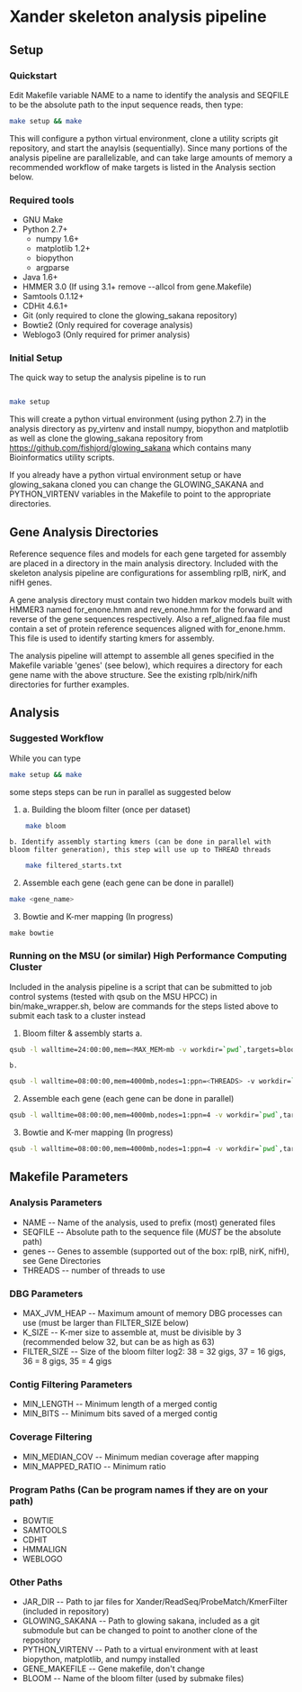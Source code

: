 # Xander skeleton analysis pipeline

## Setup
### Quickstart

Edit Makefile variable NAME to a name to identify the analysis and SEQFILE to be the absolute path to the input sequence reads, then type:

```bash
make setup && make
```

This will configure a python virtual environment, clone a utility scripts git repository, and start the anaylsis (sequentially).  Since many portions of the analysis pipeline are parallelizable, and can take large amounts of memory a recommended workflow of make targets is listed in the Analysis section below.

### Required tools

* GNU Make
* Python 2.7+
    * numpy 1.6+
    * matplotlib 1.2+
    * biopython
    * argparse
* Java 1.6+
* HMMER 3.0 (If using 3.1+ remove --allcol from gene.Makefile)
* Samtools 0.1.12+
* CDHit 4.6.1+
* Git (only required to clone the glowing_sakana repository)
* Bowtie2 (Only required for coverage analysis)
* Weblogo3 (Only required for primer analysis)

### Initial Setup

The quick way to setup the analysis pipeline is to run

```bash

make setup
```

This will create a python virtual environment (using python 2.7) in the analysis directory as py_virtenv and install numpy, biopython and matplotlib as well as clone the glowing_sakana repository from https://github.com/fishjord/glowing_sakana which contains many Bioinformatics utility scripts.  

If you already have a python virtual environment setup or have glowing_sakana cloned you can change the GLOWING_SAKANA and PYTHON_VIRTENV variables in the Makefile to point to the appropriate directories.

## Gene Analysis Directories

Reference sequence files and models for each gene targeted for assembly are placed in a directory in the main analysis directory.  Included with the skeleton analysis pipeline are configurations for assembling rplB, nirK, and nifH genes.

A gene analysis directory must contain two hidden markov models built with HMMER3 named for_enone.hmm and rev_enone.hmm for the forward and reverse of the gene sequences respectively.  Also a ref_aligned.faa file must contain a set of protein reference sequences aligned with for_enone.hmm.  This file is used to identify starting kmers for assembly.

The analysis pipeline will attempt to assemble all genes specified in the Makefile variable 'genes' (see below), which requires a directory for each gene name with the above structure.  See the existing rplb/nirk/nifh directories for further examples.

## Analysis

### Suggested Workflow

While you can type 
```bash
make setup && make
```

some steps steps can be run in parallel as suggested below

1. 
    a. Building the bloom filter (once per dataset)
```bash
	make bloom
```

    b. Identify assembly starting kmers (can be done in parallel with bloom filter generation), this step will use up to THREAD threads
```bash
	make filtered_starts.txt
```

2. Assemble each gene (each gene can be done in parallel)
```bash
make <gene_name>
```

3. Bowtie and K-mer mapping (In progress)
```
make bowtie
```

### Running on the MSU (or similar) High Performance Computing Cluster
Included in the analysis pipeline is a script that can be submitted to job control systems (tested with qsub on the MSU HPCC) in bin/make_wrapper.sh, below are commands for the steps listed above to submit each task to a cluster instead

1. Bloom filter & assembly starts
    a. 
```bash
qsub -l walltime=24:00:00,mem=<MAX_MEM>mb -v workdir=`pwd`,targets=bloom bin/make_wrapper.sh
```

    b.
```bash
qsub -l walltime=08:00:00,mem=4000mb,nodes=1:ppn=<THREADS> -v workdir=`pwd`,targets=filtered_starts.txt bin/make_wrapper.sh
```

2.  Assemble each gene (each gene can be done in parallel)
```bash
qsub -l walltime=08:00:00,mem=4000mb,nodes=1:ppn=4 -v workdir=`pwd`,targets=<gene_name> bin/make_wrapper.sh
```

3. Bowtie and K-mer mapping (In progress)
```bash
qsub -l walltime=08:00:00,mem=4000mb,nodes=1:ppn=4 -v workdir=`pwd`,targets=bowtie bin/make_wrapper.sh
```

## Makefile Parameters

### Analysis Parameters
* NAME -- Name of the analysis, used to prefix (most) generated files
* SEQFILE -- Absolute path to the sequence file (_MUST_ be the absolute path)
* genes -- Genes to assemble (supported out of the box: rplB, nirK, nifH), see Gene Directories
* THREADS -- number of threads to use

### DBG Parameters
* MAX_JVM_HEAP -- Maximum amount of memory DBG processes can use (must be larger than FILTER_SIZE below)
* K_SIZE -- K-mer size to assemble at, must be divisible by 3 (recommended below 32, but can be as high as 63)
* FILTER_SIZE -- Size of the bloom filter log2: 38 = 32 gigs, 37 = 16 gigs, 36 = 8 gigs, 35 = 4 gigs

### Contig Filtering Parameters
* MIN_LENGTH -- Minimum length of a merged contig
* MIN_BITS -- Minimum bits saved of a merged contig

### Coverage Filtering
* MIN_MEDIAN_COV -- Minimum median coverage after mapping
* MIN_MAPPED_RATIO -- Minimum ratio 

### Program Paths (Can be program names if they are on your path)
* BOWTIE
* SAMTOOLS
* CDHIT
* HMMALIGN 
* WEBLOGO

### Other Paths
* JAR_DIR -- Path to jar files for Xander/ReadSeq/ProbeMatch/KmerFilter (included in repository)
* GLOWING_SAKANA -- Path to glowing sakana, included as a git submodule but can be changed to point to another clone of the repository
* PYTHON_VIRTENV -- Path to a virtual environment with at least biopython, matplotlib, and numpy installed
* GENE_MAKEFILE -- Gene makefile, don't change
* BLOOM -- Name of the bloom filter (used by submake files)
